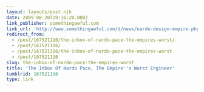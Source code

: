 ```yaml
---
layout: layouts/post.njk
date: 2009-08-20T19:16:20.000Z
link_publisher: somethingawful.com
link_url: 'http://www.somethingawful.com/d/news/nardo-design-empire.php'
redirect_from:
  - /post/167521116/the-inbox-of-nardo-pace-the-empires-worst/
  - /post/167521116/
  - /post/167521116/the-inbox-of-nardo-pace-the-empires-worst
  - /post/167521116
slug: the-inbox-of-nardo-pace-the-empires-worst
title: 'The Inbox Of Nardo Pace, The Empire''s Worst Engineer'
tumblrid: 167521116
type: link
---
```


